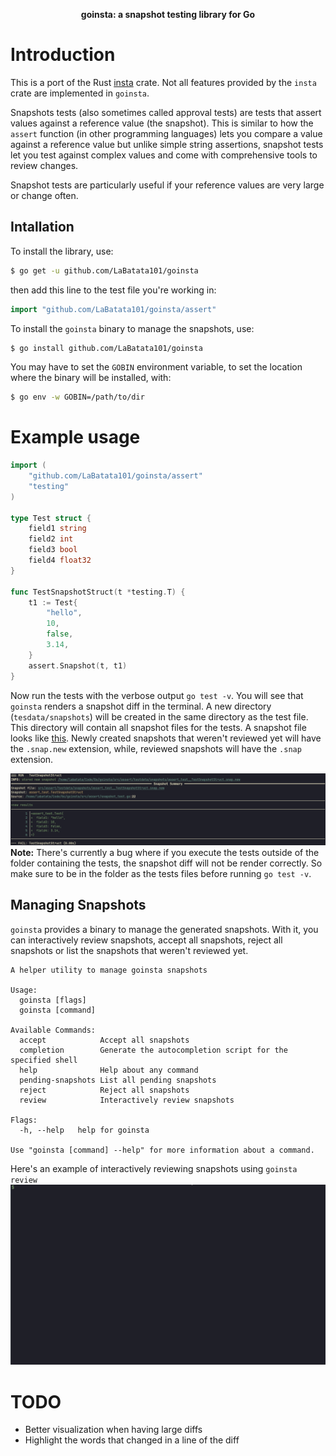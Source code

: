 <div align="center">
 <p><strong>goinsta: a snapshot testing library for Go</strong></p>
</div>

# Introduction

This is a port of the Rust [insta](https://github.com/mitsuhiko/insta) crate. Not all features provided by the `insta`
crate are implemented in `goinsta`.

Snapshots tests (also sometimes called approval tests) are tests that assert values against a reference value (the snapshot).
This is similar to how the `assert` function (in other programming languages) lets you compare a value against a reference value but unlike simple string assertions, snapshot tests let you test against complex values and come with comprehensive tools to review changes.

Snapshot tests are particularly useful if your reference values are very large or change often.

## Intallation

To install the library, use:

```bash
$ go get -u github.com/LaBatata101/goinsta
```

then add this line to the test file you're working in:

```go
import "github.com/LaBatata101/goinsta/assert"
```

To install the `goinsta` binary to manage the snapshots, use:

```bash
$ go install github.com/LaBatata101/goinsta
```

You may have to set the `GOBIN` environment variable, to set the location where the binary will be installed, with:

```bash
$ go env -w GOBIN=/path/to/dir
```

# Example usage

```go
import (
	"github.com/LaBatata101/goinsta/assert"
	"testing"
)

type Test struct {
	field1 string
	field2 int
	field3 bool
	field4 float32
}

func TestSnapshotStruct(t *testing.T) {
	t1 := Test{
		"hello",
		10,
		false,
		3.14,
	}
	assert.Snapshot(t, t1)
}
```

Now run the tests with the verbose output `go test -v`. You will see that `goinsta` renders a snapshot diff in the
terminal. A new directory (`tesdata/snapshots`) will be created in the same directory as the test file. This directory
will contain all snapshot files for the tests. A snapshot file looks like [this](./src/assert/testdata/snapshots/assert_test__TestSnapshotStruct.snap).
Newly created snapshots that weren't reviewed yet will have the `.snap.new` extension, while, reviewed snapshots will
have the `.snap` extension.

![image](./assets/snapshot_diff.png)
**Note:** There's currently a bug where if you execute the tests outside of the folder containing the tests, the
snapshot diff will not be render correctly. So make sure to be in the folder as the tests files before running
`go test -v`.

## Managing Snapshots

`goinsta` provides a binary to manage the generated snapshots. With it, you can interactively review snapshots,
accept all snapshots, reject all snapshots or list the snapshots that weren't reviewed yet.

```
A helper utility to manage goinsta snapshots

Usage:
  goinsta [flags]
  goinsta [command]

Available Commands:
  accept            Accept all snapshots
  completion        Generate the autocompletion script for the specified shell
  help              Help about any command
  pending-snapshots List all pending snapshots
  reject            Reject all snapshots
  review            Interactively review snapshots

Flags:
  -h, --help   help for goinsta

Use "goinsta [command] --help" for more information about a command.
```

Here's an example of interactively reviewing snapshots using `goinsta review`
![interactive_review](./assets/interactive_snapshot_review.gif)

# TODO

-   Better visualization when having large diffs
-   Highlight the words that changed in a line of the diff
